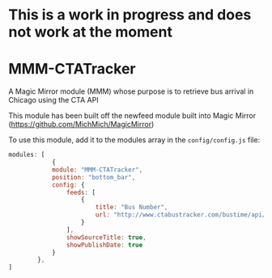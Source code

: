 # 
#
# This is a work in progress and does not work at the moment
# 
# 
# 
# 
# 
# 
# 

# MMM-CTATracker
A Magic Mirror module (MMM) whose purpose is to retrieve bus arrival in Chicago using the CTA API

This module has been built off the newfeed module built into Magic Mirror (https://github.com/MichMich/MagicMirror)

To use this module, add it to the modules array in the `config/config.js` file:
````javascript
modules: [
			{
			module: "MMM-CTATracker",
			position: "bottom_bar",
			config: {
				feeds: [
					{
						title: "Bus Number",
						url: "http://www.ctabustracker.com/bustime/api/v1/getpredictions?key=YOUR_CTA_API_KEY_GOES_HERE&stpid=730"
					}
				],
				showSourceTitle: true,
				showPublishDate: true
			}
		},
]
````
